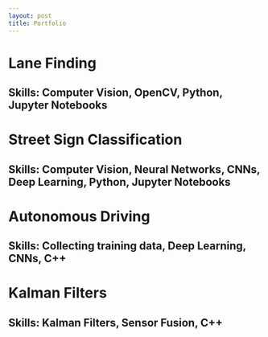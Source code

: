 ```yaml
---
layout: post
title: Portfolio
---
```


# Lane Finding
## Skills: Computer Vision, OpenCV, Python, Jupyter Notebooks

# Street Sign Classification
## Skills: Computer Vision, Neural Networks, CNNs, Deep Learning, Python, Jupyter Notebooks 

# Autonomous Driving
## Skills: Collecting training data, Deep Learning, CNNs, C++

# Kalman Filters
## Skills: Kalman Filters, Sensor Fusion, C++
